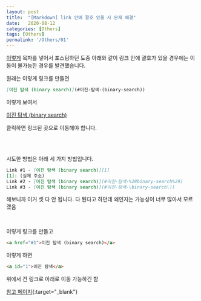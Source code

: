 ```yaml
---
layout: post
title:  "[Markdown] link 안에 괄호 있을 시 문제 해결"
date:   2020-08-12
categories: [Others]
tags: [Others]
permalink: '/Others/01'
---
```


[이렇게](https://kkarung.github.io/%EC%9E%90%EB%A3%8C%EA%B5%AC%EC%A1%B0/03) 목차를 넣어서 포스팅하던 도중 아래와 같이 링크 안에 괄호가 있을 경우에는 이동이 불가능한 경우를 발견했습니다.

원래는 이렇게 링크를 만들면

```md
[이진 탐색 (binary search)](#이진-탐색-(binary-search))
```

이렇게 보여서

[이진 탐색 (binary search)](#이진-탐색-(binary-search))

클릭하면 링크된 곳으로 이동해야 합니다.

<br><br>

시도한 방법은 아래 세 가지 방법입니다.

```md
Link #1 - [이진 탐색 (binary search)][1]
[1]: (실제 주소)
Link #2 - [이진 탐색 (binary search)](#이진-탐색-%28binary-search%29)
Link #3 - [이진 탐색 (binary search)](#이진-탐색-\binary-search\))
```

해보니까 이거 셋 다 안 됩니다. 다 된다고 하던데 왜인지는 가능성이 너무 많아서 모르겠음

<br>

이렇게 링크를 만들고

```html
<a href="#1">이진 탐색 (binary search)</a>
```

이렇게 하면

```html
<a id="1">이진 탐색</a>
```

위에서 건 링크로 아래로 이동 가능하긴 함

[참고 페이지](https://meta.stackexchange.com/questions/13501/links-to-urls-containing-parentheses){:target="_blank"}